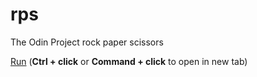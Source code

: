 # rps
The Odin Project rock paper scissors

[Run](https://bileeave.github.io/rps/) (**Ctrl + click** or **Command + click** to open in new tab)
